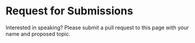 # Request for Submissions

Interested in speaking?  Please submit a pull request to this page with your name and proposed topic.
